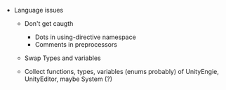 * Language issues
    + Don't get caugth
        + Dots in using-directive namespace
        + Comments in preprocessors 

    + Swap Types and variables
    + Collect functions, types, variables (enums probably) of UnityEngie, UnityEditor, maybe System (?)